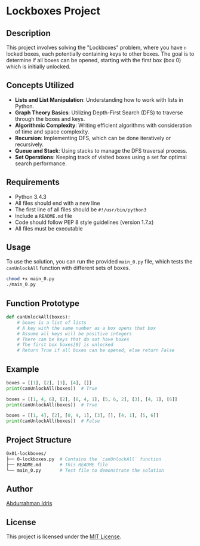 # Lockboxes Project

## Description

This project involves solving the "Lockboxes" problem, where you have `n` locked boxes, each potentially containing keys to other boxes. The goal is to determine if all boxes can be opened, starting with the first box (box 0) which is initially unlocked.

## Concepts Utilized

- **Lists and List Manipulation**: Understanding how to work with lists in Python.
- **Graph Theory Basics**: Utilizing Depth-First Search (DFS) to traverse through the boxes and keys.
- **Algorithmic Complexity**: Writing efficient algorithms with consideration of time and space complexity.
- **Recursion**: Implementing DFS, which can be done iteratively or recursively.
- **Queue and Stack**: Using stacks to manage the DFS traversal process.
- **Set Operations**: Keeping track of visited boxes using a set for optimal search performance.

## Requirements

- Python 3.4.3
- All files should end with a new line
- The first line of all files should be `#!/usr/bin/python3`
- Include a `README.md` file
- Code should follow PEP 8 style guidelines (version 1.7.x)
- All files must be executable

## Usage

To use the solution, you can run the provided `main_0.py` file, which tests the `canUnlockAll` function with different sets of boxes.

```bash
chmod +x main_0.py
./main_0.py
```

## Function Prototype

```python
def canUnlockAll(boxes):
    # boxes is a list of lists
    # A key with the same number as a box opens that box
    # Assume all keys will be positive integers
    # There can be keys that do not have boxes
    # The first box boxes[0] is unlocked
    # Return True if all boxes can be opened, else return False
```

## Example

```python
boxes = [[1], [2], [3], [4], []]
print(canUnlockAll(boxes))  # True

boxes = [[1, 4, 6], [2], [0, 4, 1], [5, 6, 2], [3], [4, 1], [6]]
print(canUnlockAll(boxes))  # True

boxes = [[1, 4], [2], [0, 4, 1], [3], [], [4, 1], [5, 6]]
print(canUnlockAll(boxes))  # False
```

## Project Structure

```bash
0x01-lockboxes/
├── 0-lockboxes.py  # Contains the `canUnlockAll` function
├── README.md       # This README file
└── main_0.py       # Test file to demonstrate the solution
```

## Author

[Abdurrahman Idris](https://github.com/AbdurrahmanIdr)

## License

This project is licensed under the [MIT License](../LICENCE).
